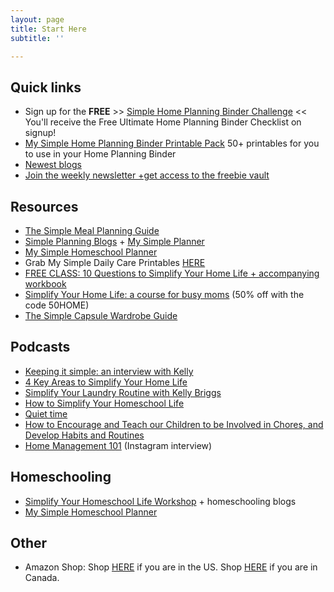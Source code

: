 ```yaml
---
layout: page
title: Start Here
subtitle: ''

---
```

## Quick links

* Sign up for the **FREE** >> [Simple Home Planning Binder Challenge](https://mailchi.mp/9e7cf5d96841/planningchallenge) << You'll receive the Free Ultimate Home Planning Binder Checklist on signup!
* [My Simple Home Planning Binder Printable Pack](https://buy.stripe.com/fZeaGO0ua164dbidQY) 50+ printables for you to use in your Home Planning Binder
* [Newest blogs](https://www.simplehomemom.com)
* [Join the weekly newsletter +get access to the freebie vault](https://www.simplehomemom.com/freebies)

## Resources

* [The Simple Meal Planning Guide](https://www.simplehomemom.com/the-simple-meal-planning-guide/)
* [Simple Planning Blogs](https://www.simplehomemom.com/tags/#simple%20planning) + [My Simple Planner](https://buy.stripe.com/28o02a7WCeWUdbi3cg)
* [My Simple Homeschool Planner](https://buy.stripe.com/6oE8yGel06qoc7e4gm)
* Grab My Simple Daily Care Printables [HERE](https://mailchi.mp/d739479e4b35/mysimpledailycare)
* [FREE CLASS: 10 Questions to Simplify Your Home Life + accompanying workbook](https://mailchi.mp/b9ced2aa71e3/10-questions-to-help-you-simplify-your-home-life)
* [Simplify Your Home Life: a course for busy moms](https://www.simplehomemom.com/course) (50% off with the code 50HOME)
* [The Simple Capsule Wardrobe Guide ](https://www.simplehomemom.com/simple-capsule-wardrobe-guide)

## Podcasts

* [Keeping it simple: an interview with Kelly](https://podcasts.apple.com/ca/podcast/keeping-it-simple-an-interview-with-kelly/id1512837291?i=1000500930761)
* [4 Key Areas to Simplify Your Home Life](https://podcasts.apple.com/us/podcast/155-learn-4-key-areas-to-simplify-your-home-kelly-from/id1481909779?i=1000526375831)
* [Simplify Your Laundry Routine with Kelly Briggs](https://podcasts.apple.com/ca/podcast/ep155-simplify-your-laundry-routine-with-kelly-briggs/id1159498258?i=1000505748717)
* [How to Simplify Your Homeschool Life](https://capturingthecharmedlife.com/2021/03/15/how-to-simplify-your-homeschool-life/)
* [Quiet time](https://podcasts.apple.com/us/podcast/ep-23-quiet-time-and-homeschooling-with-kelly-briggs/id1527253695?i=1000533420517)
* [How to Encourage and Teach our Children to be Involved in Chores, and Develop Habits and Routines](https://podcasts.apple.com/us/podcast/ep-30-how-to-encourage-and-teach-our-children-to-be/id1580396488?i=1000552448526)
* [Home Management 101]() (Instagram interview)

## Homeschooling

* [Simplify Your Homeschool Life Workshop](https://www.simplehomemom.com/simplify-your-homeschool-life-workshop/) + homeschooling blogs
* [My Simple Homeschool Planner](https://buy.stripe.com/6oE8yGel06qoc7e4gm)

## Other

* Amazon Shop: Shop [HERE](http://www.amazon.com/shop/simplehomemom) if you are in the US. Shop [HERE](http://www.amazon.ca/shop/simplehomemom) if you are in Canada.